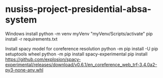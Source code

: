 # nusiss-project-presidential-absa-system

Windows install
python -m venv myVenv
"myVenv/Scripts/activate"
pip install -r requirements.txt

Install spacy model for coreference resolution
python -m pip install -U pip setuptools wheel
python -m pip install spacy-experimental
pip install https://github.com/explosion/spacy-experimental/releases/download/v0.6.1/en_coreference_web_trf-3.4.0a2-py3-none-any.whl

